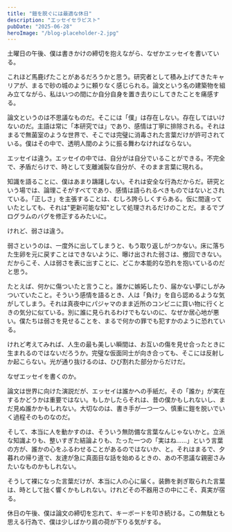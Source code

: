```yaml
---
title: "鎧を脱ぐには最適な休日"
description: "エッセイセラピスト"
pubDate: "2025-06-28"
heroImage: "/blog-placeholder-2.jpg"
---
```


土曜日の午後、僕は書きかけの締切を抱えながら、なぜかエッセイを書いている。

これほど馬鹿げたことがあるだろうかと思う。研究者として積み上げてきたキャリアが、まるで砂の城のように頼りなく感じられる。論文という名の建築物を組み立てながら、私はいつの間にか自分自身を置き去りにしてきたことを痛感する。

論文というのは不思議なものだ。そこには「僕」は存在しない。存在してはいけないのだ。主語は常に「本研究では」であり、感情は丁寧に排除される。それはまるで無菌室のような世界で、そこでは完璧に消毒された言葉だけが許可されている。僕はその中で、透明人間のように振る舞わなければならない。

エッセイは違う。エッセイの中では、自分がは自分でいることができる。不完全で、矛盾だらけで、時として支離滅裂な自分が、そのまま言葉に現れる。

知識を語ることに、僕はあまり躊躇しない。それは安全な行為だからだ。研究という場では、論理こそがすべてであり、感情は語られるべきものではないとされている。「正しさ」を主張することは、むしろ誇らしくすらある。仮に間違っていたとしても、それは"更新可能な知"として処理されるだけのことだ。まるでプログラムのバグを修正するみたいに。

けれど、弱さは違う。

弱さというのは、一度外に出してしまうと、もう取り返しがつかない。床に落ちた生卵を元に戻すことはできないように、曝け出された弱さは、撤回できない。だからこそ、人は弱さを表に出すことに、どこか本能的な恐れを抱いているのだと思う。

たとえば、何かに傷ついたと言うこと。誰かに嫉妬したり、届かない夢にしがみついていたこと。そういう感情を語るとき、人は「負け」を自ら認めるような気がしてしまう。それは真夜中にパジャマのまま近所のコンビニに買い物に行くときの気分に似ている。別に誰に見られるわけでもないのに、なぜか居心地が悪い。僕たちは弱さを見せることを、まるで何かの罪でも犯すかのように恐れている。

けれど考えてみれば、人生の最も美しい瞬間は、お互いの傷を見せ合ったときに生まれるのではないだろうか。完璧な仮面同士が向き合っても、そこには反射しか起こらない。光が通り抜けるのは、ひび割れた部分からだけだ。

なぜエッセイを書くのか。

論文は世界に向けた演説だが、エッセイは誰かへの手紙だ。その「誰か」が実在するかどうかは重要ではない。もしかしたらそれは、昔の僕かもしれないし、まだ見ぬ誰かかもしれない。大切なのは、書き手が一つ一つ、慎重に鎧を脱いでいく過程そのものなのだ。

そして、本当に人を動かすのは、そういう無防備な言葉なんじゃないかと。立派な知識よりも、整いすぎた結論よりも、たった一つの「実はね……」という言葉の方が、誰かの心をふるわせることがあるのではないか、と。それはまるで、夕暮れの帰り道で、友達が急に真面目な話を始めるときの、あの不思議な親密さみたいなものかもしれない。

そうして裸になった言葉だけが、本当に人の心に届く。装飾を剥ぎ取られた言葉は、時として拙く響くかもしれない。けれどその不器用さの中にこそ、真実が宿る。

休日の午後、僕は論文の締切を忘れて、キーボードを叩き続ける。この無駄とも思える行為で、僕は少しばかり肩の荷が下りる気がする。
